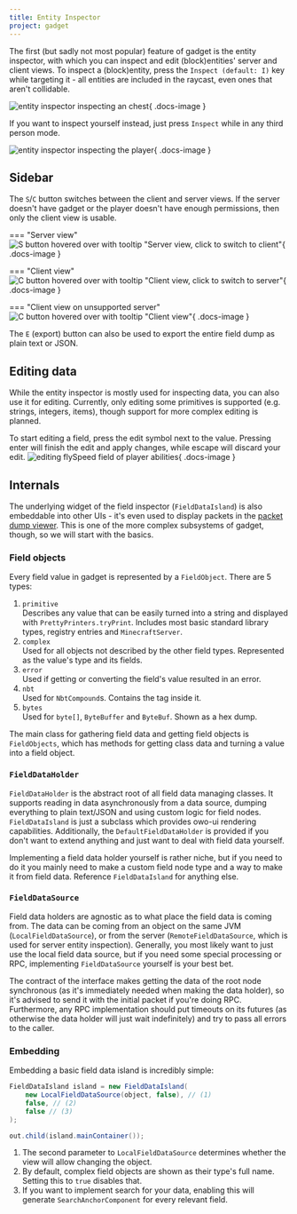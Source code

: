 ```yaml
---
title: Entity Inspector
project: gadget
---
```


The first (but sadly not most popular) feature of gadget is the entity inspector, with which you can inspect and edit (block)entities' server and client views.
To inspect a (block)entity, press the `Inspect (default: I)` key while targeting it - all entities are included in the raycast, even ones that aren't collidable.

![entity inspector inspecting an chest](../assets/gadget/entity-inspector-example.png){ .docs-image }

If you want to inspect yourself instead, just press `Inspect` while in any third person mode.

![entity inspector inspecting the player](../assets/gadget/entity-inspector-player-example.png){ .docs-image }

## Sidebar
The `S`/`C` button switches between the client and server views. If the server doesn't have gadget or the player doesn't have enough permissions, then only the client view is usable.

=== "Server view"
    ![S button hovered over with tooltip "Server view, click to switch to client"](../assets/gadget/entity-inspector-server-view.png){ .docs-image }

=== "Client view"
    ![C button hovered over with tooltip "Client view, click to switch to server"](../assets/gadget/entity-inspector-client-view.png){ .docs-image }

=== "Client view on unsupported server"
    ![C button hovered over with tooltip "Client view"](../assets/gadget/entity-inspector-client-view-no-switch.png){ .docs-image }

The `E` (export) button can also be used to export the entire field dump as plain text or JSON.

## Editing data
While the entity inspector is mostly used for inspecting data, you can also use it for editing.
Currently, only editing some primitives is supported (e.g. strings, integers, items), though support for more complex editing is planned.

To start editing a field, press the edit symbol next to the value. Pressing enter will finish the edit and apply changes, while escape will discard your edit.
![editing flySpeed field of player abilities](../assets/gadget/entity-inspector-editing.png){ .docs-image }

## Internals
The underlying widget of the field inspector (`FieldDataIsland`) is also embeddable into other UIs - it's even used to display packets in the [packet dump viewer](packet-dumps/index.md). This is one of the more complex subsystems of gadget, though, so we will start with the basics.

### Field objects
Every field value in gadget is represented by a `FieldObject`. There are 5 types:

1. `primitive`  
    Describes any value that can be easily turned into a string and displayed with `PrettyPrinters.tryPrint`.
    Includes most basic standard library types, registry entries and `MinecraftServer`.
2. `complex`  
    Used for all objects not described by the other field types.
    Represented as the value's type and its fields.
3. `error`  
    Used if getting or converting the field's value resulted in an error.
4. `nbt`  
    Used for `NbtCompound`s.
    Contains the tag inside it.
5. `bytes`  
    Used for `byte[]`, `ByteBuffer` and `ByteBuf`.
    Shown as a hex dump.

The main class for gathering field data and getting field objects is `FieldObjects`, which has methods for getting class data and turning a value into a field object.

### `FieldDataHolder`
`FieldDataHolder` is the abstract root of all field data managing classes. It supports reading in data asynchronously from a data source, dumping everything to plain text/JSON and using custom logic for field nodes. `FieldDataIsland` is just a subclass which provides owo-ui rendering capabilities. Additionally, the `DefaultFieldDataHolder` is provided if you don't want to extend anything and just want to deal with field data yourself.

Implementing a field data holder yourself is rather niche, but if you need to do it you mainly need to make a custom field node type and a way to make it from field data. Reference `FieldDataIsland` for anything else.

### `FieldDataSource`
Field data holders are agnostic as to what place the field data is coming from. The data can be coming from an object on the same JVM (`LocalFieldDataSource`), or from the server (`RemoteFieldDataSource`, which is used for server entity inspection). Generally, you most likely want to just use the local field data source, but if you need some special processing or RPC, implementing `FieldDataSource` yourself is your best bet.

The contract of the interface makes getting the data of the root node synchronous (as it's immediately needed when making the data holder), so it's advised to send it with the initial packet if you're doing RPC. Furthermore, any RPC implementation should put timeouts on its futures (as otherwise the data holder will just wait indefinitely) and try to pass all errors to the caller.

### Embedding
Embedding a basic field data island is incredibly simple:
```java
FieldDataIsland island = new FieldDataIsland(
    new LocalFieldDataSource(object, false), // (1)
    false, // (2)
    false // (3)
);

out.child(island.mainContainer());
```

1. The second parameter to `LocalFieldDataSource` determines whether the view will allow changing the object.
2. By default, complex field objects are shown as their type's full name. Setting this to `true` disables that.
3. If you want to implement search for your data, enabling this will generate `SearchAnchorComponent` for every relevant field.